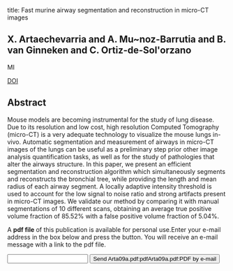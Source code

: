 title: Fast murine airway segmentation and reconstruction in micro-CT images

## X. Artaechevarria and A. Mu~noz-Barrutia and B. van Ginneken and C. Ortiz-de-Sol'orzano
MI

<a href="https://doi.org/10.1117/12.811554">DOI</a>

## Abstract
Mouse models are becoming instrumental for the study of lung disease. Due to its resolution and low cost, high resolution Computed Tomography (micro-CT) is a very adequate technology to visualize the mouse lungs in-vivo. Automatic segmentation and measurement of airways in micro-CT images of the lungs can be useful as a preliminary step prior other image analysis quantification tasks, as well as for the study of pathologies that alter the airways structure. In this paper, we present an efficient segmentation and reconstruction algorithm which simultaneously segments and reconstructs the bronchial tree, while providing the length and mean radius of each airway segment. A locally adaptive intensity threshold is used to account for the low signal to noise ratio and strong artifacts present in micro-CT images. We validate our method by comparing it with manual segmentations of 10 different scans, obtaining an average true positive volume fraction of 85.52% with a false positive volume fraction of 5.04%.

A <b>pdf file</b> of this publication is available for personal use.Enter your e-mail address in the box below and press the button. You will receive an e-mail message with a link to the pdf file.
<form action="sender.php">  <input type="text" name="email">  <input type="submit" value="Send Arta09a.pdf:pdfArta09a.pdf:PDF by e-mail"></form>